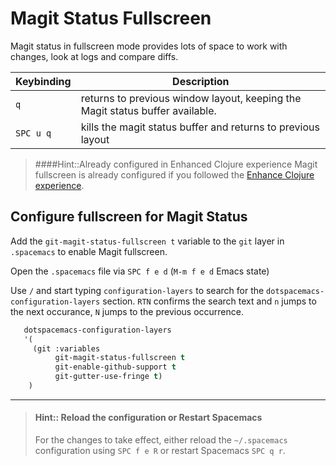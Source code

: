 # Magit Status Fullscreen

Magit status in fullscreen mode provides lots of space to work with changes, look at logs and compare diffs.

| Keybinding | Description                                                                   |
|------------|-------------------------------------------------------------------------------|
| `q`        | returns to previous window layout, keeping the Magit status buffer available. |
| `SPC u q`  | kills the magit status buffer and returns to previous layout                  |


> ####Hint::Already configured in Enhanced Clojure experience
Magit fullscreen is already configured if you followed the [Enhance Clojure experience](install-spacemacs/enhance-clojure-experience.md).


## Configure fullscreen for Magit Status

Add the `git-magit-status-fullscreen t` variable to the `git` layer in `.spacemacs` to enable Magit fullscreen.

Open the `.spacemacs` file via `SPC f e d`  (`M-m f e d` Emacs state)

Use `/` and start typing `configuration-layers` to search for the `dotspacemacs-configuration-layers` section.  `RTN` confirms the search text and `n` jumps to the next occurance, `N` jumps to the previous occurrence.

```lisp
   dotspacemacs-configuration-layers
   '(
     (git :variables
          git-magit-status-fullscreen t
          git-enable-github-support t
          git-gutter-use-fringe t)
    )
```

------------------------------------------

> #### Hint:: Reload the configuration or Restart Spacemacs
> For the changes to take effect, either reload the `~/.spacemacs` configuration using `SPC f e R` or restart Spacemacs `SPC q r`.
